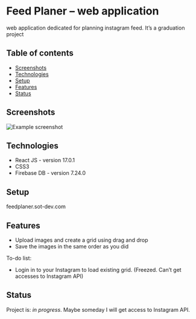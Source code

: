 # Feed Planer – web application 
web application dedicated for planning instagram feed. It’s a graduation project 

## Table of contents
* [Screenshots](#screenshots)
* [Technologies](#technologies)
* [Setup](#setup)
* [Features](#features)
* [Status](#status)

## Screenshots
![Example screenshot](./insta-project/img/Screenshot.png)

## Technologies
* React JS - version 17.0.1
* CSS3
* Firebase DB - version 7.24.0

## Setup
feedplaner.sot-dev.com

## Features
* Upload images and create a grid using drag and drop
* Save the images in the same order as you did

To-do list:
* Login in to your Instagram to load existing grid. (Freezed. Can’t get accesses to Instagram API)

## Status
Project is: _in progress_. Maybe someday I will get access to Instagram API.
